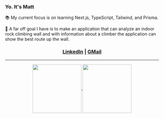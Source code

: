 ### Yo. It's Matt

📚 My current focus is on learning Next.js, TypeScript, Tailwind, and Prisma.

🔭 A far off goal I have is to make an application that can analyze an indoor rock climbing wall and with information about a climber the application can show the best route up the wall.

<h3 align="center"><a href="https://linkedin.com/in/matthew-press-813961246/">LinkedIn</a> | <a href="mailto:press.matt14@gmail.com">GMail</a></h3>

<hr />

<div align="center">
  <a href="https://github.com/MatthewPress/github-readme-stats">
    <img align="center" height="160em" src="https://github-readme-stats.vercel.app/api?username=MatthewPress&show_icons=true&theme=outrun" />
  </a>
  <a href="https://github.com/MatthewPress/github-readme-stats">
    <img align="center" height="160em" src="https://github-readme-stats.vercel.app/api/top-langs/?username=MatthewPress&layout=compact&theme=outrun" />
  </a>
</div>

